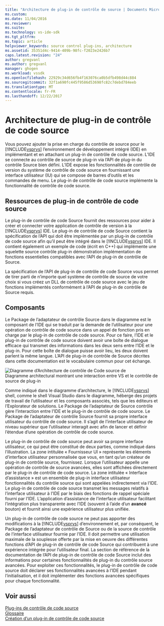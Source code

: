 ```yaml
---
title: "Architecture de plug-in de contrôle de source | Documents Microsoft"
ms.custom: 
ms.date: 11/04/2016
ms.reviewer: 
ms.suite: 
ms.technology: vs-ide-sdk
ms.tgt_pltfrm: 
ms.topic: article
helpviewer_keywords: source control plug-ins, architecture
ms.assetid: 35351d4c-9414-409b-98fc-f2023e2426b7
caps.latest.revision: "24"
author: gregvanl
ms.author: gregvanl
manager: ghogen
ms.workload: vssdk
ms.openlocfilehash: 22929c34d656fb4f163076ca0b5dfb498d44c884
ms.sourcegitcommit: 32f1a690fc445f9586d53698fc82c7debd784eeb
ms.translationtype: MT
ms.contentlocale: fr-FR
ms.lasthandoff: 12/22/2017
---
```

# <a name="source-control-plug-in-architecture"></a>Architecture de plug-in de contrôle de code source
Vous pouvez ajouter la prise en charge du contrôle de source pour le [!INCLUDE[vsprvs](../../code-quality/includes/vsprvs_md.md)] l’environnement de développement intégré (IDE) en implémentant et en attachant un plug-in de contrôle de code source. L’IDE se connecte au contrôle de source de plug-in via l’API de plug-in du contrôle Source bien défini. L’IDE expose les fonctionnalités de contrôle de version du système de contrôle de code source en fournissant une interface utilisateur (IU) qui se compose de barres d’outils et les commandes de menu. Le plug-in de contrôle de code source implémente la fonctionnalité de contrôle de code source.  
  
## <a name="source-control-plug-in-resources"></a>Ressources de plug-in de contrôle de code source  
 Le plug-in de contrôle de code Source fournit des ressources pour aider à créer et connecter votre application de contrôle de version à la [!INCLUDE[vsprvs](../../code-quality/includes/vsprvs_md.md)] IDE. Le plug-in de contrôle de code Source contient la spécification de l’API qui doit être implémentée par un plug-in de contrôle de code source afin qu’il peut être intégré dans le [!INCLUDE[vsprvs](../../code-quality/includes/vsprvs_md.md)] IDE. Il contient également un exemple de code (écrit en C++) qui implémente une squelette source contrôle plug-in démonstration implémentation de fonctions essentielles compatibles avec l’API de plug-in de contrôle de Source.  
  
 La spécification de l’API de plug-in de contrôle de code Source vous permet de tirer parti de n’importe quel système de contrôle de source de votre choix si vous créez un DLL de contrôle de code source avec le jeu de fonctions implémentés conformément à l’API de plug-in de contrôle de Source requis.  
  
## <a name="components"></a>Composants  
 Le Package de l’adaptateur de contrôle Source dans le diagramme est le composant de l’IDE qui se traduit par la demande de l’utilisateur pour une opération de contrôle de code source dans un appel de fonction pris en charge par le plug-in de contrôle de code source. Pour ce faire, l’IDE et le plug-in de contrôle de code source doivent avoir une boîte de dialogue efficace qui transmet des informations dans les deux sens entre l’IDE et le plug-in. Pour cette boîte de dialogue puisse avoir lieu, les deux doivent parlent la même langue. L’API de plug-in de contrôle de Source décrites dans cette documentation est le vocabulaire commun pour cet échange.  
  
 ![Diagramme d’Architecture de contrôle de Code source de](../../extensibility/internals/media/vs_sccsdk_plug_in_arch.gif "vs_sccsdk_plug_in_arch")  
Diagramme architectural montrant une interaction entre VS et le contrôle de source de plug-in  
  
 Comme indiqué dans le diagramme d’architecture, le [!INCLUDE[vsprvs](../../code-quality/includes/vsprvs_md.md)] shell, comme le shell Visual Studio dans le diagramme, héberge des projets de travail de l’utilisateur et les composants associés, tels que les éditeurs et l’Explorateur de solutions. Le Package de l’adaptateur de Source contrôle gère l’interaction entre l’IDE et le plug-in de contrôle de code source. Le Package de l’adaptateur de contrôle Source fournit sa propre interface utilisateur du contrôle de code source. Il s’agit de l’interface utilisateur de niveau supérieur que l’utilisateur interagit avec afin de lancer et définir l’étendue d’une opération de contrôle de code source.  
  
 Le plug-in de contrôle de code source peut avoir sa propre interface utilisateur, ce qui peut être constitué de deux parties, comme indiqué dans l’illustration. La zone intitulée « Fournisseur UI » représente les éléments d’interface utilisateur personnalisée que vous, en tant qu’un créateur de plug-in de contrôle source, fournissez. Lorsque l’utilisateur appelle une opération de contrôle de source avancées, elles sont affichées directement par le plug-in de contrôle de code source. La zone intitulée « Interface d’assistance » est un ensemble de plug-in interface utilisateur fonctionnalités du contrôle source qui sont appelées indirectement via l’IDE. Le plug-in de contrôle de code source transmet les messages relatifs à l’interface utilisateur à l’IDE par le biais des fonctions de rappel spéciale fourni par l’IDE. L’application d’assistance de l’interface utilisateur facilitant l’intégration plus transparente avec l’IDE (souvent à l’aide d’un **avancé** bouton) et fournit ainsi une expérience utilisateur plus unifiée.  
  
 Un plug-in de contrôle de code source ne peut pas apporter des modifications à la [!INCLUDE[vsprvs](../../code-quality/includes/vsprvs_md.md)] d’environnement et, par conséquent, le Package de l’adaptateur de contrôle de Source ou de la source de contrôle de l’interface utilisateur fournie par l’IDE. Il doit permettre une utilisation maximale de la souplesse offerte par la mise en oeuvre des différentes fonctions d’API de plug-in de contrôle de code Source qui contribuent à une expérience intégrée pour l’utilisateur final. La section de référence de la documentation de l’API de plug-in de contrôle de code Source inclut des informations pour certaines fonctionnalités de plug-in du contrôle source avancées. Pour exploiter ces fonctionnalités, le plug-in de contrôle de code source doit déclarer ses fonctionnalités avancées à l’IDE pendant l’initialisation, et il doit implémenter des fonctions avancées spécifiques pour chaque fonctionnalité.  
  
## <a name="see-also"></a>Voir aussi  
 [Plug-ins de contrôle de code source](../../extensibility/source-control-plug-ins.md)   
 [Glossaire](../../extensibility/source-control-plug-in-glossary.md)   
 [Création d’un plug-in de contrôle de code source](../../extensibility/internals/creating-a-source-control-plug-in.md)